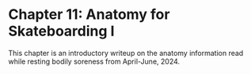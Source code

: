 # Chapter 11: Anatomy for Skateboarding I

This chapter is an introductory writeup on the anatomy information read while resting bodily soreness from April-June, 2024.
